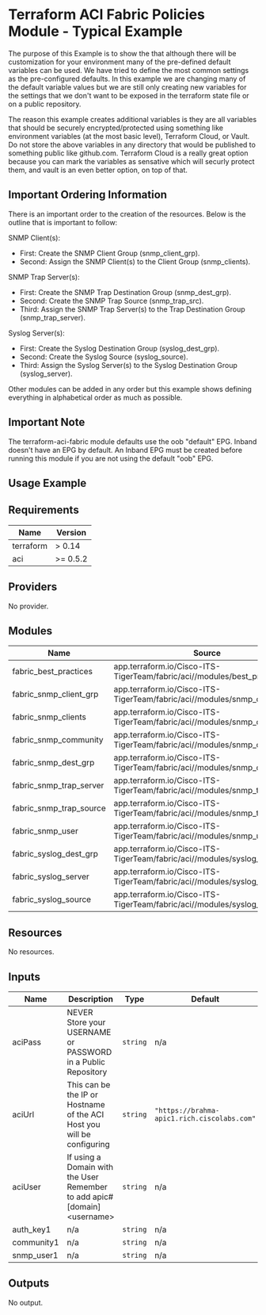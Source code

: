 # Terraform ACI Fabric Policies Module - Typical Example

The purpose of this Example is to show the that although there will be customization for your environment many of the pre-defined default variables can be used.  We have tried to define the most common settings as the pre-configured defaults.  In this example we are changing many of the default variable values but we are still only creating new variables for the settings that we don't want to be exposed in the terraform state file or on a public repository.

The reason this example creates additional variables is they are all variables that should be securely encrypted/protected using something like environment variables (at the most basic level), Terraform Cloud, or Vault.  Do not store the above variables in any directory that would be published to something public like github.com.  Terraform Cloud is a really great option because you can mark the variables as sensative which will securly protect them, and vault is an even better option, on top of that.

## Important Ordering Information

There is an important order to the creation of the resources.  Below is the outline that is important to follow:

SNMP Client(s):

* First: Create the SNMP Client Group (snmp_client_grp).
* Second: Assign the SNMP Client(s) to the Client Group (snmp_clients).

SNMP Trap Server(s):

* First: Create the SNMP Trap Destination Group (snmp_dest_grp).
* Second: Create the SNMP Trap Source (snmp_trap_src).
* Third: Assign the SNMP Trap Server(s) to the Trap Destination Group (snmp_trap_server).

Syslog Server(s):

* First: Create the Syslog Destination Group (syslog_dest_grp).
* Second: Create the Syslog Source (syslog_source).
* Third: Assign the Syslog Server(s) to the Syslog Destination Group (syslog_server).

Other modules can be added in any order but this example shows defining everything in alphabetical order as much as possible.

## Important Note

The terraform-aci-fabric module defaults use the oob "default" EPG.  Inband doesn't have an EPG by default.  An Inband EPG must be created before running this module if you are not using the default "oob" EPG.

## Usage Example

<!-- BEGINNING OF PRE-COMMIT-TERRAFORM DOCS HOOK -->
## Requirements

| Name | Version |
|------|---------|
| terraform | > 0.14 |
| aci | >= 0.5.2 |

## Providers

No provider.

## Modules

| Name | Source | Version |
|------|--------|---------|
| fabric_best_practices | app.terraform.io/Cisco-ITS-TigerTeam/fabric/aci//modules/best_practices | 0.0.3 |
| fabric_snmp_client_grp | app.terraform.io/Cisco-ITS-TigerTeam/fabric/aci//modules/snmp_client_grp | 0.0.3 |
| fabric_snmp_clients | app.terraform.io/Cisco-ITS-TigerTeam/fabric/aci//modules/snmp_clients | 0.0.3 |
| fabric_snmp_community | app.terraform.io/Cisco-ITS-TigerTeam/fabric/aci//modules/snmp_community | 0.0.3 |
| fabric_snmp_dest_grp | app.terraform.io/Cisco-ITS-TigerTeam/fabric/aci//modules/snmp_dest_grp | 0.0.3 |
| fabric_snmp_trap_server | app.terraform.io/Cisco-ITS-TigerTeam/fabric/aci//modules/snmp_trap_server | 0.0.3 |
| fabric_snmp_trap_source | app.terraform.io/Cisco-ITS-TigerTeam/fabric/aci//modules/snmp_trap_source | 0.0.3 |
| fabric_snmp_user | app.terraform.io/Cisco-ITS-TigerTeam/fabric/aci//modules/snmp_user | 0.0.3 |
| fabric_syslog_dest_grp | app.terraform.io/Cisco-ITS-TigerTeam/fabric/aci//modules/syslog_dest_grp | 0.0.3 |
| fabric_syslog_server | app.terraform.io/Cisco-ITS-TigerTeam/fabric/aci//modules/syslog_server | 0.0.3 |
| fabric_syslog_source | app.terraform.io/Cisco-ITS-TigerTeam/fabric/aci//modules/syslog_source | 0.0.3 |

## Resources

No resources.

## Inputs

| Name | Description | Type | Default | Required |
|------|-------------|------|---------|:--------:|
| aciPass | NEVER Store your USERNAME or PASSWORD in a Public Repository | `string` | n/a | yes |
| aciUrl | This can be the IP or Hostname of the ACI Host you will be configuring | `string` | `"https://brahma-apic1.rich.ciscolabs.com"` | no |
| aciUser | If using a Domain with the User Remember to add apic#[domain]\<username> | `string` | n/a | yes |
| auth\_key1 | n/a | `string` | n/a | yes |
| community1 | n/a | `string` | n/a | yes |
| snmp\_user1 | n/a | `string` | n/a | yes |

## Outputs

No output.
<!-- END OF PRE-COMMIT-TERRAFORM DOCS HOOK -->